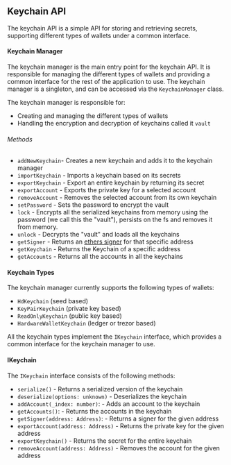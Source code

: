 ## Keychain API
The keychain API is a simple API for storing and retrieving secrets, supporting different types of wallets under a common interface.

#### Keychain Manager

The keychain manager is the main entry point for the keychain API. It is responsible for managing the different types of wallets and providing a common interface for the rest of the application to use. 
The keychain manager is a singleton, and can be accessed via the `KeychainManager` class.

The keychain manager is responsible for:  
- Creating and managing the different types of wallets
- Handling the encryption and decryption of keychains called it `vault`

###### Methods
- `addNewKeychain`- Creates a new keychain and adds it to the keychain manager 
- `importKeychain` - Imports a keychain based on its secrets
- `exportKeychain` - Export an entire keychain by returning its secret
- `exportAccount` - Exports the private key for a selected account
- `removeAccount` - Removes the selected account from its own keychain
- `setPassword` - Sets the password to encrypt the vault
- `lock`  - Encrypts all the serialized keychains from memory using the password (we call this the "vault"), persists on the fs and removes it from memory.
- `unlock` - Decrypts the "vault" and loads all the keychains 
- `getSigner` - Returns an [ethers signer](https://docs.ethers.io/v5/api/signer/) for that specific address
- `getKeychain` - Returns the Keychain of a specific address
- `getAccounts` - Returns all the accounts in all the keychains



#### Keychain Types

The keychain manager currently supports the following types of wallets:
- `HdKeychain` (seed based)
- `KeyPairKeychain` (private key based)
- `ReadOnlyKeychain` (public key based)
- `HardwareWalletKeychain` (ledger or trezor based)

All the keychain types implement the `IKeychain` interface, which provides a common interface for the keychain manager to use.


#### IKeychain

The `IKeychain` interface consists of the following methods:

  - `serialize()` - Returns a serialized version of the keychain
  - `deserialize(options: unknown)` - Deserializes the keychain
  - `addAccount(_index: number)`: - Adds an account to the keychain
  - `getAccounts()`: - Returns the accounts in the keychain
  - `getSigner(address: Address)`: -  Returns a signer for the given address
  - `exportAccount(address: Address)` - Returns the private key for the given address
  - `exportKeychain()` - Returns the secret for the entire keychain
  - `removeAccount(address: Address)` - Removes the account for the given address

